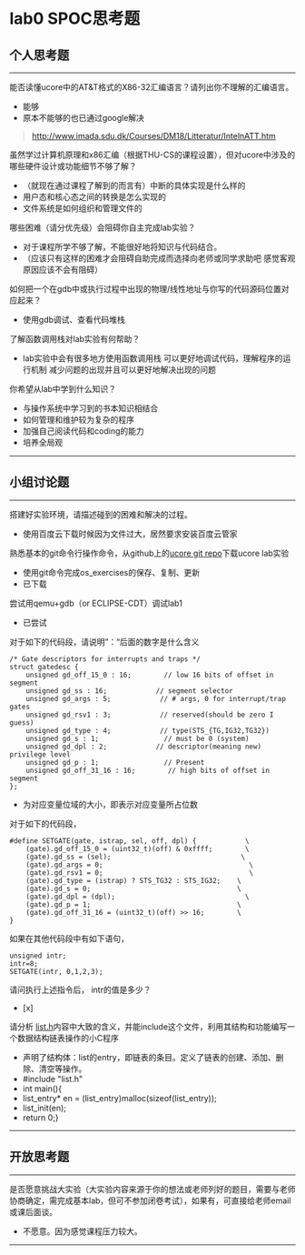 # lab0 SPOC思考题

## 个人思考题

---

能否读懂ucore中的AT&T格式的X86-32汇编语言？请列出你不理解的汇编语言。
- 能够
- 原本不能够的也已通过google解决

>  http://www.imada.sdu.dk/Courses/DM18/Litteratur/IntelnATT.htm

虽然学过计算机原理和x86汇编（根据THU-CS的课程设置），但对ucore中涉及的哪些硬件设计或功能细节不够了解？
- （就现在通过课程了解到的而言有）中断的具体实现是什么样的
- 用户态和核心态之间的转换是怎么实现的
- 文件系统是如何组织和管理文件的

>   


哪些困难（请分优先级）会阻碍你自主完成lab实验？
- 对于课程所学不够了解，不能很好地将知识与代码结合。
- （应该只有这样的困难才会阻碍自助完成而选择向老师或同学求助吧 感觉客观原因应该不会有阻碍）

>   

如何把一个在gdb中或执行过程中出现的物理/线性地址与你写的代码源码位置对应起来？
- 使用gdb调试、查看代码堆栈

>   

了解函数调用栈对lab实验有何帮助？
- lab实验中会有很多地方使用函数调用栈 可以更好地调试代码，理解程序的运行机制 减少问题的出现并且可以更好地解决出现的问题

>   

你希望从lab中学到什么知识？
- 与操作系统中学习到的书本知识相结合
- 如何管理和维护较为复杂的程序
- 加强自己阅读代码和coding的能力
- 培养全局观

>   

---

## 小组讨论题

---

搭建好实验环境，请描述碰到的困难和解决的过程。
- 使用百度云下载时候因为文件过大，居然要求安装百度云管家

> 

熟悉基本的git命令行操作命令，从github上的[ucore git repo](http://www.github.com/chyyuu/ucore_lab)下载ucore lab实验
- 使用git命令完成os_exercises的保存、复制、更新
- 已下载

> 

尝试用qemu+gdb（or ECLIPSE-CDT）调试lab1
- 已尝试

> 

对于如下的代码段，请说明”：“后面的数字是什么含义
```
/* Gate descriptors for interrupts and traps */
struct gatedesc {
    unsigned gd_off_15_0 : 16;        // low 16 bits of offset in segment
    unsigned gd_ss : 16;            // segment selector
    unsigned gd_args : 5;            // # args, 0 for interrupt/trap gates
    unsigned gd_rsv1 : 3;            // reserved(should be zero I guess)
    unsigned gd_type : 4;            // type(STS_{TG,IG32,TG32})
    unsigned gd_s : 1;                // must be 0 (system)
    unsigned gd_dpl : 2;            // descriptor(meaning new) privilege level
    unsigned gd_p : 1;                // Present
    unsigned gd_off_31_16 : 16;        // high bits of offset in segment
};
```
- 为对应变量位域的大小，即表示对应变量所占位数

> 

对于如下的代码段，
```
#define SETGATE(gate, istrap, sel, off, dpl) {            \
    (gate).gd_off_15_0 = (uint32_t)(off) & 0xffff;        \
    (gate).gd_ss = (sel);                                \
    (gate).gd_args = 0;                                    \
    (gate).gd_rsv1 = 0;                                    \
    (gate).gd_type = (istrap) ? STS_TG32 : STS_IG32;    \
    (gate).gd_s = 0;                                    \
    (gate).gd_dpl = (dpl);                                \
    (gate).gd_p = 1;                                    \
    (gate).gd_off_31_16 = (uint32_t)(off) >> 16;        \
}
```
如果在其他代码段中有如下语句，
```
unsigned intr;
intr=8;
SETGATE(intr, 0,1,2,3);
```
请问执行上述指令后， intr的值是多少？
- [x]  

> 

请分析 [list.h](https://github.com/chyyuu/ucore_lab/blob/master/labcodes/lab2/libs/list.h)内容中大致的含义，并能include这个文件，利用其结构和功能编写一个数据结构链表操作的小C程序
- 声明了结构体：list的entry，即链表的条目。定义了链表的创建、添加、删除、清空等操作。
- #include "list.h"
- int main(){
- list_entry* en = (list_entry)malloc(sizeof(list_entry));
- list_init(en);
- return 0;}
> 

---

## 开放思考题

---

是否愿意挑战大实验（大实验内容来源于你的想法或老师列好的题目，需要与老师协商确定，需完成基本lab，但可不参加闭卷考试），如果有，可直接给老师email或课后面谈。
- 不愿意。因为感觉课程压力较大。

>  

---
